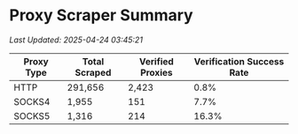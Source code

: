 # Proxy Scraper Summary

_Last Updated: 2025-04-24 03:45:21_

| Proxy Type | Total Scraped | Verified Proxies | Verification Success Rate |
|------------|--------------|------------------|--------------------------|
| HTTP | 291,656 | 2,423 | 0.8% |
| SOCKS4 | 1,955 | 151 | 7.7% |
| SOCKS5 | 1,316 | 214 | 16.3% |
